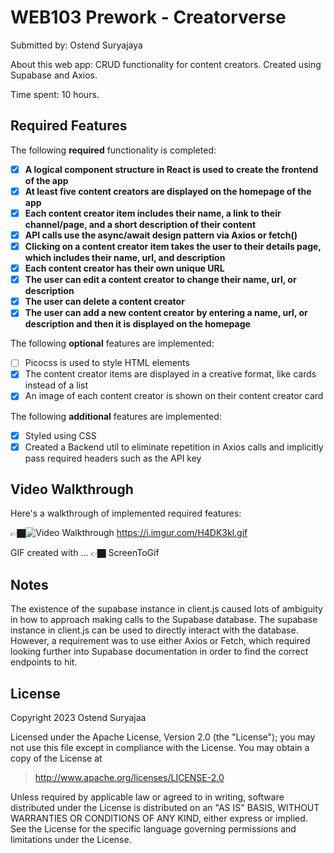 # WEB103 Prework - Creatorverse

Submitted by: Ostend Suryajaya

About this web app: CRUD functionality for content creators. Created using Supabase and Axios.

Time spent: 10 hours.

## Required Features

The following **required** functionality is completed:
- [X] **A logical component structure in React is used to create the frontend of the app**
- [X] **At least five content creators are displayed on the homepage of the app**
- [X] **Each content creator item includes their name, a link to their channel/page, and a short description of their content**
- [X] **API calls use the async/await design pattern via Axios or fetch()**
- [X] **Clicking on a content creator item takes the user to their details page, which includes their name, url, and description**
- [X] **Each content creator has their own unique URL**
- [X] **The user can edit a content creator to change their name, url, or description**
- [X] **The user can delete a content creator**
- [X] **The user can add a new content creator by entering a name, url, or description and then it is displayed on the homepage**

The following **optional** features are implemented:

- [ ] Picocss is used to style HTML elements
- [X] The content creator items are displayed in a creative format, like cards instead of a list
- [X] An image of each content creator is shown on their content creator card

The following **additional** features are implemented:

* [X] Styled using CSS
* [X] Created a Backend util to eliminate repetition in Axios calls and implicitly pass required headers such as the API key

## Video Walkthrough

Here's a walkthrough of implemented required features:

👉🏿<img src='https://i.imgur.com/H4DK3kl.gif' title='Video Walkthrough' width='' alt='Video Walkthrough'> https://i.imgur.com/H4DK3kl.gif </img>

GIF created with ...  👉🏿 ScreenToGif
<!-- Recommended tools:
[Kap](https://getkap.co/) for macOS
[ScreenToGif](https://www.screentogif.com/) for Windows
[peek](https://github.com/phw/peek) for Linux. -->

## Notes

The existence of the supabase instance in client.js caused lots of ambiguity in how to approach making calls to the Supabase database. The supabase instance in client.js can be used to directly interact with the database. However, a requirement was to use either Axios or Fetch, which required looking further into Supabase documentation in order to find the correct endpoints to hit.

## License

Copyright 2023 Ostend Suryajaa

Licensed under the Apache License, Version 2.0 (the "License"); you may not use this file except in compliance with the License. You may obtain a copy of the License at

> http://www.apache.org/licenses/LICENSE-2.0

Unless required by applicable law or agreed to in writing, software distributed under the License is distributed on an "AS IS" BASIS, WITHOUT WARRANTIES OR CONDITIONS OF ANY KIND, either express or implied. See the License for the specific language governing permissions and limitations under the License.
